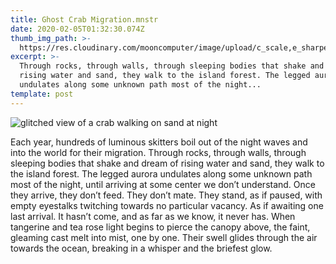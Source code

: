 ```yaml
---
title: Ghost Crab Migration.mnstr
date: 2020-02-05T01:32:30.074Z
thumb_img_path: >-
  https://res.cloudinary.com/mooncomputer/image/upload/c_scale,e_sharpen:100,h_300,q_auto:best/v1580866427/Moon%20Computer%20Blog/MNSTR/ghost-crab-migration--milada-vigerova-sDf_4tn3ImE-unsplash--glitched.jpg
excerpt: >-
  Through rocks, through walls, through sleeping bodies that shake and dream of
  rising water and sand, they walk to the island forest. The legged aurora
  undulates along some unknown path most of the night...
template: post
---
```

![glitched view of a crab walking on sand at night](https://res.cloudinary.com/mooncomputer/image/upload/c_scale,e_sharpen:100,h_800,q_auto:best/v1580866427/Moon%20Computer%20Blog/MNSTR/ghost-crab-migration--milada-vigerova-sDf_4tn3ImE-unsplash--glitched.jpg "Ghost Crab Migration")

Each year, hundreds of luminous skitters boil out of the night waves and into the world for their migration. Through rocks, through walls, through sleeping bodies that shake and dream of rising water and sand, they walk to the island forest. The legged aurora undulates along some unknown path most of the night, until arriving at some center we don’t understand. Once they arrive, they don’t feed. They don’t mate. They stand, as if paused, with empty eyestalks twitching towards no particular vacancy. As if awaiting one last arrival. It hasn’t come, and as far as we know, it never has. When tangerine and tea rose light begins to pierce the canopy above, the faint, gleaming cast melt into mist, one by one. Their swell glides through the air towards the ocean, breaking in a whisper and the briefest glow.
